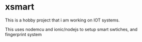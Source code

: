 # xsmart

This is a hobby project that i am working on IOT systems.

This uses nodemcu and ionic/nodejs to setup smart swtiches, and fingerprint system
